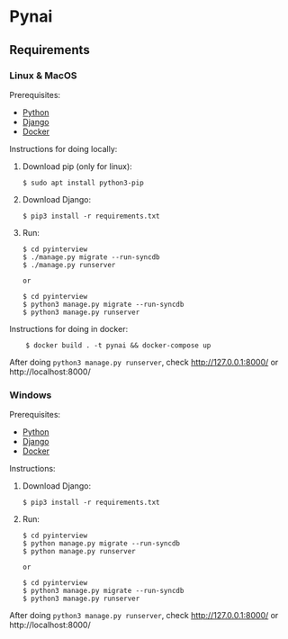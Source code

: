 # Pynai

## Requirements

### Linux & MacOS

Prerequisites:

- [Python][python-download]
- [Django][django-download]
- [Docker][docker-download]

Instructions for doing locally:

1.  Download pip (only for linux):

        $ sudo apt install python3-pip

1.  Download Django:

        $ pip3 install -r requirements.txt

1.  Run:

        $ cd pyinterview
        $ ./manage.py migrate --run-syncdb
        $ ./manage.py runserver

        or

        $ cd pyinterview
        $ python3 manage.py migrate --run-syncdb
        $ python3 manage.py runserver

Instructions for doing in docker:

        $ docker build . -t pynai && docker-compose up

After doing `python3 manage.py runserver`, check http://127.0.0.1:8000/ or http://localhost:8000/

### Windows

Prerequisites:

- [Python][python-download]
- [Django][django-download]
- [Docker][docker-download]

Instructions:

1.  Download Django:

        $ pip3 install -r requirements.txt

1.  Run:

        $ cd pyinterview
        $ python manage.py migrate --run-syncdb
        $ python manage.py runserver

        or

        $ cd pyinterview
        $ python3 manage.py migrate --run-syncdb
        $ python3 manage.py runserver

After doing `python3 manage.py runserver`, check http://127.0.0.1:8000/ or http://localhost:8000/

[django-download]: https://www.djangoproject.com/download/
[python-download]: https://www.python.org/downloads/
[docker-download]: https://docs.docker.com/engine/install/
